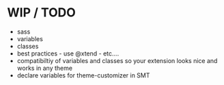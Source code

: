 # WIP / TODO

 * sass
 * variables
 * classes
 * best practices - use @xtend - etc....
 * compatibiltiy of variables and classes so your extension looks nice and works in any theme
 * declare variables for theme-customizer in SMT